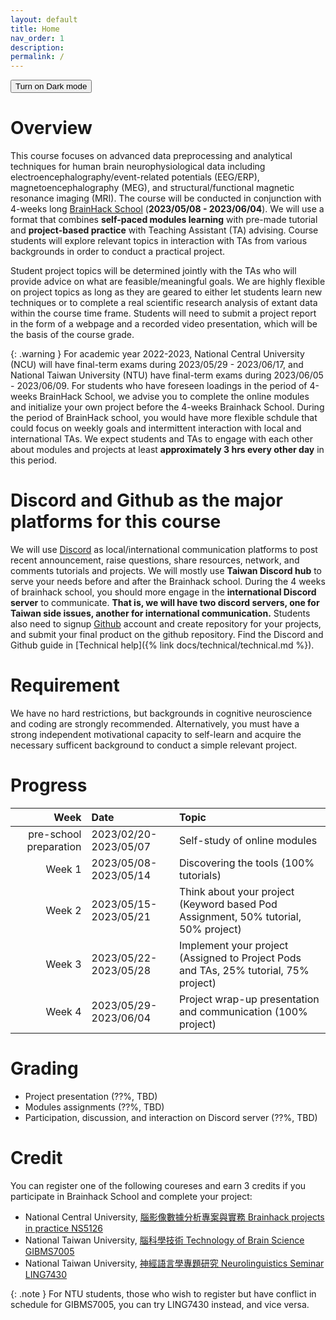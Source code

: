 ```yaml
---
layout: default
title: Home
nav_order: 1
description: 
permalink: /
---
```


<button class="btn js-toggle-dark-mode">Turn on Dark mode</button>

<script>
const toggleDarkMode = document.querySelector('.js-toggle-dark-mode');

jtd.addEvent(toggleDarkMode, 'click', function(){
  if (jtd.getTheme() === 'dark') {
    jtd.setTheme('light');
    toggleDarkMode.textContent = 'Turn on Dark mode';
  } else {
    jtd.setTheme('dark');
    toggleDarkMode.textContent = 'Turn on Light mode';
  }
});
</script>

# Overview
This course focuses on advanced data preprocessing and analytical techniques for human brain neurophysiological data including electroencephalography/event-related potentials (EEG/ERP), magnetoencephalography (MEG), and structural/functional magnetic resonance imaging (MRI). The course will be conducted in conjunction with 4-weeks long [BrainHack School](https://school.brainhackmtl.org/) (**2023/05/08 - 2023/06/04**). We will use a format that combines **self-paced modules learning** with pre-made tutorial and **project-based practice** with Teaching Assistant (TA) advising. Course students will explore relevant topics in interaction with TAs from various backgrounds in order to conduct a practical project.

Student project topics will be determined jointly with the TAs who will provide advice on what are feasible/meaningful goals. We are highly flexible on project topics as long as they are geared to either let students learn new techniques or to complete a real scientific research analysis of extant data within the course time frame. Students will need to submit a project report in the form of a webpage and a recorded video presentation, which will be the basis of the course grade.

{: .warning }
For academic year 2022-2023, National Central University (NCU) will have final-term exams during 2023/05/29 - 2023/06/17, and National Taiwan University (NTU) have final-term exams during 2023/06/05 - 2023/06/09. For students who have foreseen loadings in the period of 4-weeks BrainHack School, we advise you to complete the online modules and initialize your own project before the 4-weeks Brainhack School. During the period of BrainHack school, you would have more flexible schdule that could focus on weekly goals and intermittent interaction with local and international TAs. We expect students and TAs to engage with each other about modules and projects at least **approximately 3 hrs every other day** in this period.

# Discord and Github as the major platforms for this course
We will use [Discord](https://discord.com/) as local/international communication platforms to post recent announcement, raise questions, share resources, network, and comments tutorials and projects. We will mostly use **Taiwan Discord hub** to serve your needs before and after the Brainhack school. During the 4 weeks of brainhack school, you should more engage in the **international Discord server** to communicate. **That is, we will have two discord servers, one for Taiwan side issues, another for international communication.** Students also need to signup [Github](https://github.com/) account and create repository for your projects, and submit your final product on the github repository. Find the Discord and Github guide in [Technical help]({% link docs/technical/technical.md %}).

# Requirement
We have no hard restrictions, but backgrounds in cognitive neuroscience and coding are strongly recommended. Alternatively, you must have a strong independent motivational capacity to self-learn and acquire the necessary sufficent background to conduct a simple relevant project.

# Progress

| Week                    | Date                  | Topic                                                                                |
|------------------------:|:----------------------|:-------------------------------------------------------------------------------------|
| pre-school preparation  | 2023/02/20-2023/05/07 | Self-study of online modules                                                         |
| Week 1                  | 2023/05/08-2023/05/14 | Discovering the tools (100% tutorials)                                               |
| Week 2                  | 2023/05/15-2023/05/21 | Think about your project (Keyword based Pod Assignment, 50% tutorial, 50% project)   |
| Week 3                  | 2023/05/22-2023/05/28 | Implement your project (Assigned to Project Pods and TAs, 25% tutorial, 75% project) |
| Week 4                  | 2023/05/29-2023/06/04 | Project wrap-up presentation and communication (100% project)                        |

# Grading
- Project presentation (??%, TBD)
- Modules assignments (??%, TBD)
- Participation, discussion, and interaction on Discord server (??%, TBD)

# Credit
You can register one of the following coureses and earn 3 credits if you participate in Brainhack School and complete your project:
- National Central University, [腦影像數據分析專案與實務 Brainhack projects in practice NS5126](https://cis.ncu.edu.tw/Course/main/query/byKeywords?serialNo=27016&outline=27016&semester=1112)
- National Taiwan University, [腦科學技術 Technology of Brain Science GIBMS7005](https://cool.ntu.edu.tw/courses/22213)
- National Taiwan University, [神經語言學專題研究 Neurolinguistics Seminar LING7430](https://cool.ntu.edu.tw/courses/22938)

{: .note }
For NTU students, those who wish to register but have conflict in schedule for GIBMS7005, you can try LING7430 instead, and vice versa.

